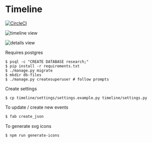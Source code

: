 # Timeline
[![CircleCI](https://circleci.com/gh/anastasia/timeline.svg?style=svg)](https://circleci.com/gh/anastasia/timeline)

![timeline view](https://anastasia.github.io/assets/img/timeline/timeline.png)


![details view](https://anastasia.github.io/assets/img/timeline/timeline-details.png)


Requires postgres

```
$ psql -c "CREATE DATABASE research;"
$ pip install -r requirements.txt
$ ./manage.py migrate
$ mkdir db-files
$ ./manage.py createsuperuser # follow prompts
```

Create settings
```
$ cp timeline/settings/settings.example.py timeline/settings.py

```

To update / create new events
```bash
$ fab create_json
```

To generate svg icons
```
$ npm run generate-icons 
```
